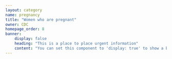 ```yaml
---
layout: category
name: pregnancy
title: "Women who are pregnant"
owner: CDC
homepage_order: 8
banner:
    display: false
    heading: "This is a place to place urgent information"
    content: "You can set this component to 'display: true' to show a banner at the top of the page."
---
```

